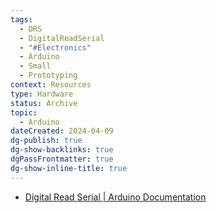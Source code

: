 ```yaml
---
tags:
  - DRS
  - DigitalReadSerial
  - "#Electronics"
  - Arduino
  - Small
  - Prototyping
context: Resources
type: Hardware
status: Archive
topic:
  - Arduino
dateCreated: 2024-04-09
dg-publish: true
dg-show-backlinks: true
dgPassFrontmatter: true
dg-show-inline-title: true
---
```

- [Digital Read Serial | Arduino Documentation](https://docs.arduino.cc/built-in-examples/basics/DigitalReadSerial/)
